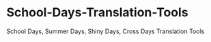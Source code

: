 # School-Days-Translation-Tools

School Days, Summer Days, Shiny Days, Cross Days Translation Tools
